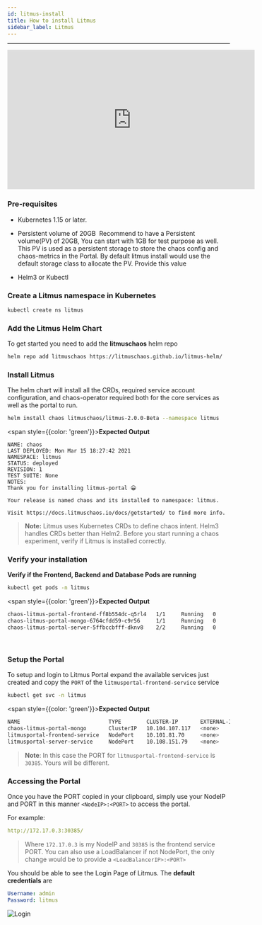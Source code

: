 ```yaml
---
id: litmus-install
title: How to install Litmus
sidebar_label: Litmus
---
```


---
<iframe width="560" height="315" src="https://www.youtube.com/embed/rOrKegj5ePI" frameborder="0" allow="accelerometer; autoplay; clipboard-write; encrypted-media; gyroscope; picture-in-picture" allowfullscreen></iframe>

### Pre-requisites

- Kubernetes 1.15 or later.
​
- Persistent volume of 20GB
​
  Recommend to have a Persistent volume(PV) of 20GB, You can start with 1GB for test purpose as well. This PV is used as a persistent storage to store the chaos config and chaos-metrics in the Portal. By default litmus install would use the default storage class to allocate the PV. Provide this value 

- Helm3 or Kubectl 

### **Create a Litmus namespace in Kubernetes**

```bash
kubectl create ns litmus
```

### **Add the Litmus Helm Chart**

To get started you need to add the **litmuschaos** helm repo

```bash
helm repo add litmuschaos https://litmuschaos.github.io/litmus-helm/
```

### **Install Litmus**

The helm chart will install all the CRDs, required service account configuration, and chaos-operator required both for the core services as well as the portal to run.

```bash
helm install chaos litmuschaos/litmus-2.0.0-Beta --namespace litmus
```

<span style={{color: 'green'}}><b>Expected Output</b></span>

```
NAME: chaos
LAST DEPLOYED: Mon Mar 15 18:27:42 2021
NAMESPACE: litmus
STATUS: deployed
REVISION: 1
TEST SUITE: None
NOTES:
Thank you for installing litmus-portal 😀

Your release is named chaos and its installed to namespace: litmus.

Visit https://docs.litmuschaos.io/docs/getstarted/ to find more info.
```


> **Note:** Litmus uses Kubernetes CRDs to define chaos intent. Helm3 handles CRDs better than Helm2. Before you start running a chaos experiment, verify if Litmus is installed correctly.

### **Verify your installation**

**Verify if the Frontend, Backend and Database Pods are running**

```bash
kubectl get pods -n litmus
```

<span style={{color: 'green'}}><b>Expected Output</b></span>

```bash
chaos-litmus-portal-frontend-ff8b554dc-q5rl4   1/1     Running   0          2m6s
chaos-litmus-portal-mongo-6764cfdd59-c9r56     1/1     Running   0          2m6s
chaos-litmus-portal-server-5ffbccbfff-dknv8    2/2     Running   0          2m6s
```

<br />

### **Setup the Portal**

To setup and login to Litmus Portal expand the available services just created and copy the `PORT` of the `litmusportal-frontend-service` service

```bash
kubectl get svc -n litmus
```

<span style={{color: 'green'}}><b>Expected Output</b></span>

```bash
NAME                            TYPE        CLUSTER-IP       EXTERNAL-IP   PORT(S)                         AGE
chaos-litmus-portal-mongo       ClusterIP   10.104.107.117   <none>        27017/TCP                       2m
litmusportal-frontend-service   NodePort    10.101.81.70     <none>        9091:30385/TCP                  2m
litmusportal-server-service     NodePort    10.108.151.79    <none>        9002:32456/TCP,9003:31160/TCP   2m
```

> **Note**: In this case the PORT for `litmusportal-frontend-service` is `30385`. Yours will be different.

### **Accessing the Portal**

Once you have the PORT copied in your clipboard, simply use your NodeIP and PORT in this manner `<NodeIP>:<PORT>` to access the portal.

For example:

```yaml
http://172.17.0.3:30385/
```
> Where `172.17.0.3` is my NodeIP and `30385` is the frontend service PORT. You can also use a LoadBalancer if not NodePort, the only change would be to provide a `<LoadBalancerIP>:<PORT>`

You should be able to see the Login Page of Litmus. The **default credentials** are

```yaml
Username: admin
Password: litmus
```

![Login](https://i.ibb.co/x7jzYDz/Login.png)
